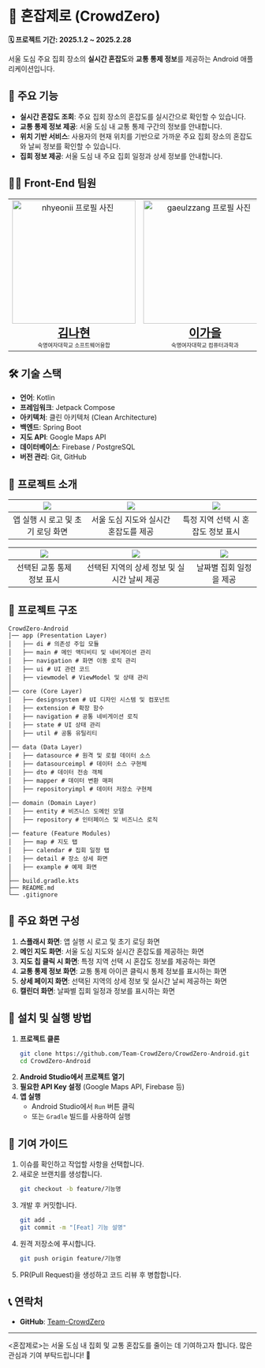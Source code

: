 # 📍 혼잡제로 (CrowdZero)

**🗓 프로젝트 기간: 2025.1.2 ~ 2025.2.28**

서울 도심 주요 집회 장소의 **실시간 혼잡도**와 **교통 통제 정보**를 제공하는 Android 애플리케이션입니다.

## 📌 주요 기능
- **실시간 혼잡도 조회**: 주요 집회 장소의 혼잡도를 실시간으로 확인할 수 있습니다.
- **교통 통제 정보 제공**: 서울 도심 내 교통 통제 구간의 정보를 안내합니다.
- **위치 기반 서비스**: 사용자의 현재 위치를 기반으로 가까운 주요 집회 장소의 혼잡도와 날씨 정보를 확인할 수 있습니다.
- **집회 정보 제공**: 서울 도심 내 주요 집회 일정과 상세 정보를 안내합니다.

## 👩‍💻 Front-End 팀원

<table>
  <tbody>
    <tr>
      <td align="center">
        <a href="https://github.com/nhyeonii">
          <img src="https://github.com/user-attachments/assets/e8af2acd-414b-47a1-996d-24e9b2b9b4cf" width="250px;" alt="nhyeonii 프로필 사진"/>
          <br /><span style="font-size: 1.5em; font-weight: bold;">김나현</span>
        </a>
        <br /><span style="font-size: 0.7em;">숙명여자대학교 소프트웨어융합</span>
      </td>
      <td align="center">
        <a href="https://github.com/gaeulzzang">
          <img src="https://github.com/user-attachments/assets/f9cc751b-e10f-4e01-9cb2-1d8e7d546045" width="250px;" alt="gaeulzzang 프로필 사진"/>
          <br /><span style="font-size: 1.5em; font-weight: bold;">이가을</span>
        </a>
        <br /><span style="font-size: 0.7em;">숙명여자대학교 컴퓨터과학과</span>
      </td>
      <td align="center">
        <a href="https://github.com/jjwm10625">
          <img src="https://github.com/user-attachments/assets/7cca1162-9d36-4db0-b118-412ea116c886" width="250px;" alt="jjwm10625 프로필 사진"/>
          <br /><span style="font-size: 1.5em; font-weight: bold;">조영서</span>
        </a>
        <br /><span style="font-size: 0.7em;">숙명여자대학교 컴퓨터과학과</span>
      </td>
    </tr>
  </tbody>
</table>





## 🛠 기술 스택
- **언어**: Kotlin
- **프레임워크**: Jetpack Compose
- **아키텍처**: 클린 아키텍처 (Clean Architecture)
- **백엔드**: Spring Boot
- **지도 API**: Google Maps API
- **데이터베이스**: Firebase / PostgreSQL
- **버전 관리**: Git, GitHub

## 📌 프로젝트 소개
| <img src="https://github.com/user-attachments/assets/479fe920-1691-4773-ab9b-783751544331"/> | <img src="https://github.com/user-attachments/assets/d178be92-e0d7-4d5e-bd17-bbfdb58fadb7"/> | <img src="https://github.com/user-attachments/assets/8c79d35a-19ce-49dd-b236-06f73970fff7"/> |
|:---------:|:---------:|:--------------------------------------------------------------------------------------------:|
| 앱 실행 시 로고 및 초기 로딩 화면 | 서울 도심 지도와 실시간 혼잡도를 제공 |                                     특정 지역 선택 시 혼잡도 정보 표시                                     |

| <img src="https://github.com/user-attachments/assets/63f1881a-18a0-4dcc-b257-3050820ab602"/> | <img src="https://github.com/user-attachments/assets/93c059b1-cc61-4c58-8353-0012e5d4e7a8"/> | <img src="https://github.com/user-attachments/assets/790b4194-5199-4be2-866f-64e54f718fd0"/> |
|:--------------------------------------------------------------------------------------------:|:---------:|:-:|
|                                       선택된 교통 통제 정보 표시                                        | 선택된 지역의 상세 정보 및 실시간 날씨 제공 | 날짜별 집회 일정을 제공 |





## 📂 프로젝트 구조
```
CrowdZero-Android
│── app (Presentation Layer)
│   ├── di # 의존성 주입 모듈
│   ├── main # 메인 액티비티 및 네비게이션 관리
│   ├── navigation # 화면 이동 로직 관리
│   ├── ui # UI 관련 코드
│   ├── viewmodel # ViewModel 및 상태 관리
│
│── core (Core Layer)
│   ├── designsystem # UI 디자인 시스템 및 컴포넌트
│   ├── extension # 확장 함수
│   ├── navigation # 공통 네비게이션 로직
│   ├── state # UI 상태 관리
│   ├── util # 공통 유틸리티
│
│── data (Data Layer)
│   ├── datasource # 원격 및 로컬 데이터 소스
│   ├── datasourceimpl # 데이터 소스 구현체
│   ├── dto # 데이터 전송 객체
│   ├── mapper # 데이터 변환 매퍼
│   ├── repositoryimpl # 데이터 저장소 구현체
│
│── domain (Domain Layer)
│   ├── entity # 비즈니스 도메인 모델
│   ├── repository # 인터페이스 및 비즈니스 로직
│
│── feature (Feature Modules)
│   ├── map # 지도 탭
│   ├── calendar # 집회 일정 탭
│   ├── detail # 장소 상세 화면
│   ├── example # 예제 화면
│
├── build.gradle.kts
├── README.md
└── .gitignore
```

## 📱 주요 화면 구성
1. **스플래시 화면**: 앱 실행 시 로고 및 초기 로딩 화면
2. **메인 지도 화면**: 서울 도심 지도와 실시간 혼잡도를 제공하는 화면
3. **지도 칩 클릭 시 화면**: 특정 지역 선택 시 혼잡도 정보를 제공하는 화면
4. **교통 통제 정보 화면**: 교통 통제 아이콘 클릭시 통제 정보를 표시하는 화면
5. **상세 페이지 화면**: 선택된 지역의 상세 정보 및 실시간 날씨 제공하는 화면
6. **캘린더 화면**: 날짜별 집회 일정과 정보를 표시하는 화면

## 🚀 설치 및 실행 방법
1. **프로젝트 클론**
   ```bash
   git clone https://github.com/Team-CrowdZero/CrowdZero-Android.git
   cd CrowdZero-Android
   ```
2. **Android Studio에서 프로젝트 열기**
3. **필요한 API Key 설정** (Google Maps API, Firebase 등)
4. **앱 실행**
   - Android Studio에서 `Run` 버튼 클릭
   - 또는 `Gradle` 빌드를 사용하여 실행

## 📌 기여 가이드
1. 이슈를 확인하고 작업할 사항을 선택합니다.
2. 새로운 브랜치를 생성합니다.
   ```bash
   git checkout -b feature/기능명
   ```
3. 개발 후 커밋합니다.
   ```bash
   git add .
   git commit -m "[Feat] 기능 설명"
   ```
4. 원격 저장소에 푸시합니다.
   ```bash
   git push origin feature/기능명
   ```
5. PR(Pull Request)을 생성하고 코드 리뷰 후 병합합니다.

## 📞 연락처
- **GitHub**: [Team-CrowdZero](https://github.com/Team-CrowdZero)

---

<혼잡제로>는 서울 도심 내 집회 및 교통 혼잡도를 줄이는 데 기여하고자 합니다. 많은 관심과 기여 부탁드립니다! 🙌

